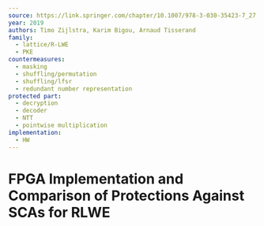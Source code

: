 ```yaml
---
source: https://link.springer.com/chapter/10.1007/978-3-030-35423-7_27
year: 2019
authors: Timo Zijlstra, Karim Bigou, Arnaud Tisserand
family:
  - lattice/R-LWE
  - PKE
countermeasures:
  - masking
  - shuffling/permutation
  - shuffling/lfsr
  - redundant number representation
protected part:
  - decryption
  - decoder
  - NTT
  - pointwise multiplication
implementation:
  - HW
---
```

# FPGA Implementation and Comparison of Protections Against SCAs for RLWE

